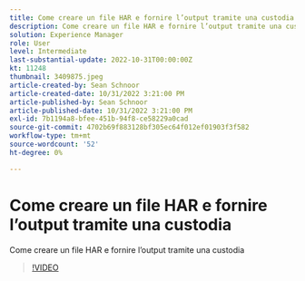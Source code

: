 ```yaml
---
title: Come creare un file HAR e fornire l’output tramite una custodia
description: Come creare un file HAR e fornire l’output tramite una custodia
solution: Experience Manager
role: User
level: Intermediate
last-substantial-update: 2022-10-31T00:00:00Z
kt: 11248
thumbnail: 3409875.jpeg
article-created-by: Sean Schnoor
article-created-date: 10/31/2022 3:21:00 PM
article-published-by: Sean Schnoor
article-published-date: 10/31/2022 3:21:00 PM
exl-id: 7b1194a8-bfee-451b-94f8-ce58229a0cad
source-git-commit: 4702b69f883128bf305ec64f012ef01903f3f582
workflow-type: tm+mt
source-wordcount: '52'
ht-degree: 0%

---
```


# Come creare un file HAR e fornire l’output tramite una custodia

Come creare un file HAR e fornire l’output tramite una custodia

>[!VIDEO](https://video.tv.adobe.com/v/3409875/?quality=12&learn=on)
